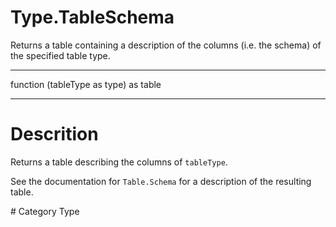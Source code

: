 ﻿# Type.TableSchema
Returns a table containing a description of the columns (i.e. the schema) of the specified table type.
***
function (tableType as type) as table
***
# Descrition 
<p>Returns a table describing the columns of <code>tableType</code>.</p>
<p>See the documentation for <code>Table.Schema</code> for a description of the resulting table.</p>
# Category 
Type
